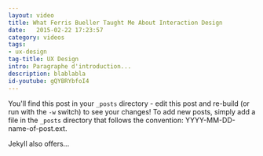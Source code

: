 ```yaml
---
layout: video
title: What Ferris Bueller Taught Me About Interaction Design
date:   2015-02-22 17:23:57
category: videos
tags:
- ux-design
tag-title: UX Design
intro: Paragraphe d'introduction...
description: blablabla
id-youtube: gQYBRYbfoI4
---
```


You'll find this post in your `_posts` directory - edit this post and re-build (or run with the `-w` switch) to see your changes!
To add new posts, simply add a file in the `_posts` directory that follows the convention: YYYY-MM-DD-name-of-post.ext.

Jekyll also offers...